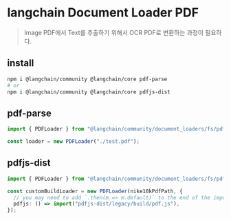 # langchain Document Loader PDF

> Image PDF에서 Text를 추출하기 위해서 OCR PDF로 변환하는 과정이 필요하다.

## install

```sh
npm i @langchain/community @langchain/core pdf-parse
# or
npm i @langchain/community @langchain/core pdfjs-dist
```

## pdf-parse

```ts
import { PDFLoader } from "@langchain/community/document_loaders/fs/pdf";

const loader = new PDFLoader("./test.pdf");
```

## pdfjs-dist

```ts
import { PDFLoader } from "@langchain/community/document_loaders/fs/pdf";

const customBuildLoader = new PDFLoader(nike10kPdfPath, {
  // you may need to add `.then(m => m.default)` to the end of the import
  pdfjs: () => import("pdfjs-dist/legacy/build/pdf.js"),
});
```
